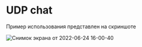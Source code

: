 <h1> UDP chat </h1>
Пример использования представлен на скриншоте

![Снимок экрана от 2022-06-24 16-00-40](https://user-images.githubusercontent.com/70807719/175541257-2e286fd0-34fd-4fb0-86db-885599fd7658.png)
